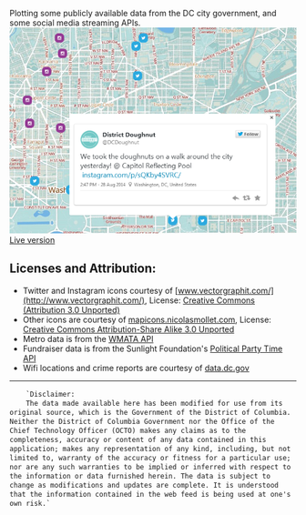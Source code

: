 Plotting some publicly available data from the DC city government, and some social media streaming APIs.
![](/public/images/dcmap_ss.png "screen")
[Live version](http://dcmap.herokuapp.com)

Licenses and Attribution:
-------------------------
- Twitter and Instagram icons courtesy of [www.vectorgraphit.com/](http://www.vectorgraphit.com/), License: [Creative Commons (Attribution 3.0 Unported)](http://creativecommons.org/licenses/by/3.0/)
- Other icons are courtesy of [mapicons.nicolasmollet.com](http://mapicons.nicolasmollet.com/), License: [Creative Commons Attribution-Share Alike 3.0 Unported](http://creativecommons.org/licenses/by-sa/3.0/)
- Metro data is from the [WMATA API](http://developer.wmata.com/)
- Fundraiser data is from the Sunlight Foundation's [Political Party Time API](http://tryit.sunlightfoundation.com/partytime)
- Wifi locations and crime reports are courtesy of [data.dc.gov](http://data.dc.gov) 
---
        `Disclaimer:
        The data made available here has been modified for use from its original source, which is the Government of the District of Columbia. Neither the District of Columbia Government nor the Office of the Chief Technology Officer (OCTO) makes any claims as to the completeness, accuracy or content of any data contained in this application; makes any representation of any kind, including, but not limited to, warranty of the accuracy or fitness for a particular use; nor are any such warranties to be implied or inferred with respect to the information or data furnished herein. The data is subject to change as modifications and updates are complete. It is understood that the information contained in the web feed is being used at one's own risk.`
